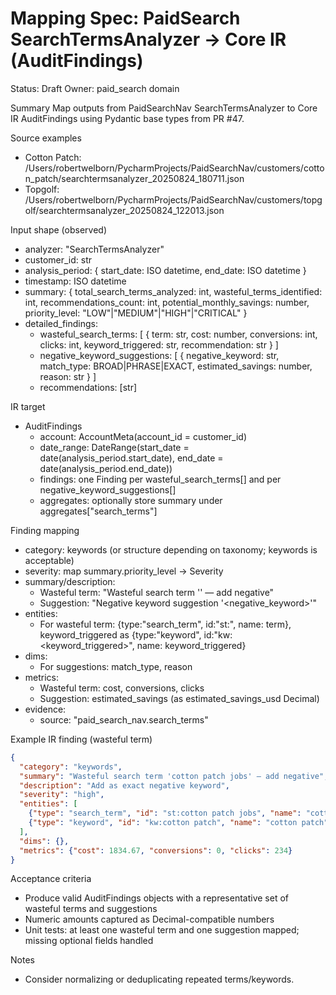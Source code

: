 # Mapping Spec: PaidSearch SearchTermsAnalyzer → Core IR (AuditFindings)

Status: Draft
Owner: paid_search domain

Summary
Map outputs from PaidSearchNav SearchTermsAnalyzer to Core IR AuditFindings using Pydantic base types from PR #47.

Source examples
- Cotton Patch: /Users/robertwelborn/PycharmProjects/PaidSearchNav/customers/cotton_patch/searchtermsanalyzer_20250824_180711.json
- Topgolf: /Users/robertwelborn/PycharmProjects/PaidSearchNav/customers/topgolf/searchtermsanalyzer_20250824_122013.json

Input shape (observed)
- analyzer: "SearchTermsAnalyzer"
- customer_id: str
- analysis_period: { start_date: ISO datetime, end_date: ISO datetime }
- timestamp: ISO datetime
- summary: {
  total_search_terms_analyzed: int,
  wasteful_terms_identified: int,
  recommendations_count: int,
  potential_monthly_savings: number,
  priority_level: "LOW"|"MEDIUM"|"HIGH"|"CRITICAL"
}
- detailed_findings:
  - wasteful_search_terms: [ { term: str, cost: number, conversions: int, clicks: int, keyword_triggered: str, recommendation: str } ]
  - negative_keyword_suggestions: [ { negative_keyword: str, match_type: BROAD|PHRASE|EXACT, estimated_savings: number, reason: str } ]
  - recommendations: [str]

IR target
- AuditFindings
  - account: AccountMeta(account_id = customer_id)
  - date_range: DateRange(start_date = date(analysis_period.start_date), end_date = date(analysis_period.end_date))
  - findings: one Finding per wasteful_search_terms[] and per negative_keyword_suggestions[]
  - aggregates: optionally store summary under aggregates["search_terms"]

Finding mapping
- category: keywords (or structure depending on taxonomy; keywords is acceptable)
- severity: map summary.priority_level → Severity
- summary/description:
  - Wasteful term: "Wasteful search term '<term>' — add negative"
  - Suggestion: "Negative keyword suggestion '<negative_keyword>'"
- entities:
  - For wasteful term: {type:"search_term", id:"st:<term>", name: term}, keyword_triggered as {type:"keyword", id:"kw:<keyword_triggered>", name: keyword_triggered}
- dims:
  - For suggestions: match_type, reason
- metrics:
  - Wasteful term: cost, conversions, clicks
  - Suggestion: estimated_savings (as estimated_savings_usd Decimal)
- evidence:
  - source: "paid_search_nav.search_terms"

Example IR finding (wasteful term)
```json
{
  "category": "keywords",
  "summary": "Wasteful search term 'cotton patch jobs' — add negative",
  "description": "Add as exact negative keyword",
  "severity": "high",
  "entities": [
    {"type": "search_term", "id": "st:cotton patch jobs", "name": "cotton patch jobs"},
    {"type": "keyword", "id": "kw:cotton patch", "name": "cotton patch"}
  ],
  "dims": {},
  "metrics": {"cost": 1834.67, "conversions": 0, "clicks": 234}
}
```

Acceptance criteria
- Produce valid AuditFindings objects with a representative set of wasteful terms and suggestions
- Numeric amounts captured as Decimal-compatible numbers
- Unit tests: at least one wasteful term and one suggestion mapped; missing optional fields handled

Notes
- Consider normalizing or deduplicating repeated terms/keywords.

